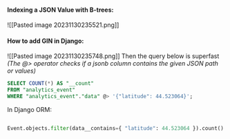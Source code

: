#### **Indexing a JSON Value with B-trees:**

![[Pasted image 20231130235521.png]]

#### How to add GIN in Django:

![[Pasted image 20231130235748.png]]
Then the query below is superfast *(The @> operator checks if a jsonb column contains the given JSON path or values)*

```SQL
SELECT COUNT(*) AS "__count" 
FROM "analytics_event" 
WHERE "analytics_event"."data" @> '{"latitude": 44.523064}';
```

In Django ORM:

```Python

Event.objects.filter(data__contains={ "latitude": 44.523064 }).count()
																	
```

